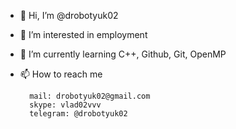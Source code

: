 - 👋 Hi, I’m @drobotyuk02
- 👀 I’m interested in employment
- 🌱 I’m currently learning C++, Github, Git, OpenMP
- 📫 How to reach me 
        
        mail: drobotyuk02@gmail.com
        skype: vlad02vvv
        telegram: @drobotyuk02
        

<!---
drobotyuk02/drobotyuk02 is a ✨ special ✨ repository because its `README.md` (this file) appears on your GitHub profile.
You can click the Preview link to take a look at your changes.
--->
